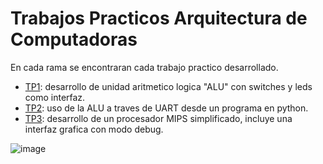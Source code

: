 # Trabajos Practicos Arquitectura de Computadoras

En cada rama se encontraran cada trabajo practico desarrollado.
- [TP1](https://github.com/marcosraimondi1/tps-arqui/tree/tp1): desarrollo de unidad aritmetico logica "ALU" con switches y leds como interfaz.
- [TP2](https://github.com/marcosraimondi1/tps-arqui/tree/tp2): uso de la ALU a traves de UART desde un programa en python.
- [TP3](https://github.com/marcosraimondi1/tps-arqui/tree/tp3): desarrollo de un procesador MIPS simplificado, incluye una interfaz grafica con modo debug.

![image](https://github.com/user-attachments/assets/d959834b-925f-4b74-b42b-a51dcf639a81)

